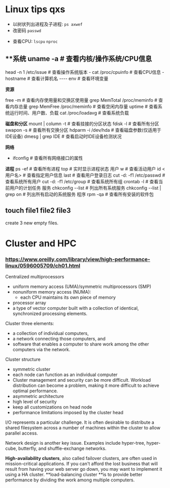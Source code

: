 ﻿# Linux tips qxs
 - 以树状列出进程及子进程: `ps axwef` 
 -  改密码 `passwd`
 * 查看CPU: `lscpu` `nproc` 

**系统 uname -a               # 查看内核/操作系统/CPU信息    
 -
 head -n 1 /etc/issue   #
   查看操作系统版本     -
 cat /proc/cpuinfo      # 查看CPU信息     -
 hostname                # 查看计算机名
---- env                    # 查看环境变量

 
**资源**

 free -m                # 查看内存使用量和交换区使用量
 grep MemTotal /proc/meminfo   # 查看内存总量
 grep MemFree /proc/meminfo    # 查看空闲内存量
 uptime                 # 查看系统运行时间、用户数、负载
 cat /proc/loadavg      # 查看系统负载

**磁盘和分区**
 mount | column -t      # 查看挂接的分区状态
 fdisk -l               # 查看所有分区
 swapon -s              # 查看所有交换分区
 hdparm -i /dev/hda     # 查看磁盘参数(仅适用于IDE设备)
 dmesg | grep IDE       # 查看启动时IDE设备检测状况

**网络**
 - ifconfig               # 查看所有网络接口的属性    


**进程**
 ps -ef                 # 查看所有进程
 top                    # 实时显示进程状态
用户
 w                      # 查看活动用户
 id <用户名>            # 查看指定用户信息
 last                   # 查看用户登录日志
 cut -d: -f1 /etc/passwd   # 查看系统所有用户
 cut -d: -f1 /etc/group    # 查看系统所有组
 crontab -l             # 查看当前用户的计划任务
服务
 chkconfig --list       # 列出所有系统服务
 chkconfig --list | grep on    # 列出所有启动的系统服务
程序
 rpm -qa                # 查看所有安装的软件包




## touch file1 file2 file3
create 3 new empty files. 








# Cluster and HPC

### https://www.oreilly.com/library/view/high-performance-linux/0596005709/ch01.html


Centralized multiprocessors
- uniform memory access (UMA)/symmetric multiprocessors (SMP)
- nonuniform memory access (NUMA):
  -  each CPU maintains its own piece of memory
-  processor array
  -  a type of vector computer built with a collection of identical, synchronized processing elements. 

Cluster three elements:
- a collection of individual computers, 
- a network connecting those computers, and 
- software that enables a computer to share work among the other computers via the network.


Cluster structure
-  symmetric cluster 
  - each node can function as an individual computer
  - Cluster management and security can be more difficult. Workload distribution can become a problem, making it more difficult to achieve optimal performance.
- asymmetric architecture
- high level of security
- keep all customizations on head node 
- performance limitations imposed by the cluster head

I/O represents a particular challenge. It is often desirable to distribute a shared filesystem across a number of machines within the cluster to allow parallel access. 

Network design is another key issue. Examples include hyper-tree, hyper-cube, butterfly, and shuffle-exchange networks.

**High-availability clusters**, also called failover clusters, are often used in mission-critical applications. If you can't afford the lost business that will result from having your web server go down, you may want to implement it using a HA cluster.
**load-balancing cluster **is to provide better performance by dividing the work among multiple computers. 






